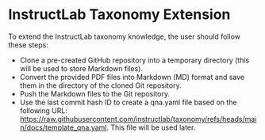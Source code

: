# InstructLab Taxonomy Extension

To extend the InstructLab taxonomy knowledge, the user should follow these steps:
- Clone a pre-created GitHub repository into a temporary directory (this will be used to store Markdown files).
- Convert the provided PDF files into Markdown (MD) format and save them in the directory of the cloned Git repository.
- Push the Markdown files to the Git repository.
- Use the last commit hash ID to create a qna.yaml file based on the following URL: https://raw.githubusercontent.com/instructlab/taxonomy/refs/heads/main/docs/template_qna.yaml. This file will be used later.
